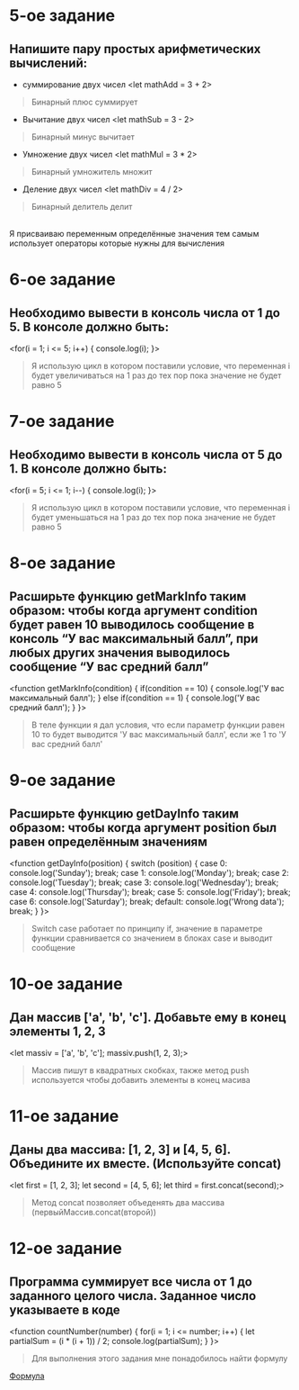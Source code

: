 #  5-ое задание # 

## Напишите пару простых арифметических вычислений: ##  

+ суммирование двух чисел
<let mathAdd = 3 + 2>
> Бинарный плюс суммирует <br/>  

+ Вычитание двух чисел
<let mathSub = 3 - 2>
> Бинарный минус вычитает <br/>  

+ Умножение двух чисел
<let mathMul = 3 * 2>
> Бинарный умножитель множит <br/>  

+ Деление двух чисел
<let mathDiv = 4 / 2>
> Бинарный делитель делит <br/>  
<br/>  
Я присваиваю переменным определённые значения тем самым использует операторы которые нужны для вычисления <br/>  

#  6-ое задание # 

## Необходимо вывести в консоль числа от 1 до 5. В консоле должно быть: ##

<for(i = 1; i <= 5; i++) {
    console.log(i);
}><br/>  
> Я использую цикл в котором поставили условие, что переменная i будет увеличиваться на 1 раз до тех пор пока значение не будет равно 5<br/>  

#  7-ое задание # 

## Необходимо вывести в консоль числа от 5 до 1. В консоле должно быть: ##

<for(i = 5; i <= 1; i--) {
    console.log(i);
}><br/>  
> Я использую цикл в котором поставили условие, что переменная i будет уменьшаться на 1 раз до тех пор пока значение не будет равно 5 <br/>  

#  8-ое задание # 

## Расширьте функцию getMarkInfo таким образом: чтобы когда аргумент condition будет равен 10 выводилось сообщение в консоль “У вас максимальный балл”, при любых других значения выводилось сообщение “У вас средний балл” ##

<function getMarkInfo(condition) {
    if(condition == 10) {
        console.log('У вас максимальный балл');
    } else if(condition == 1) {
        console.log('У вас средний балл');
    }
}></br>  
> В теле функции я дал условия, что если параметр функции равен 10 то будет выводится 'У вас максимальный балл', если же 1 то 'У вас средний балл' <br/>  

#  9-ое задание # 

## Расширьте функцию getDayInfo таким образом: чтобы когда аргумент position был равен определённым значениям ##

<function getDayInfo(position) {
    switch (position) {
        case 0:
            console.log('Sunday');
            break;
        case 1:
            console.log('Monday');
            break;
        case 2:
            console.log('Tuesday');
            break;
        case 3:
            console.log('Wednesday');
            break;
        case 4:
            console.log('Thursday');
            break;
        case 5:
            console.log('Friday');
            break;
        case 6:
            console.log('Saturday');
            break;
        default:
            console.log('Wrong data');
            break;
    }
}> </br>  
> Switch case работает по принципу if, значение в параметре функции сравнивается со значением в блоках case и выводит сообщение </br>

#  10-ое задание # 

## Дан массив ['a', 'b', 'c']. Добавьте ему в конец элементы 1, 2, 3 ##

<let massiv = ['a', 'b', 'c'];
massiv.push(1, 2, 3);> </br>
> Массив пишут в квадратных скобках, также метод push используется чтобы добавить элементы в конец масива </br>  

#  11-ое задание # 

## Даны два массива: [1, 2, 3] и [4, 5, 6]. Объедините их вместе. (Используйте concat) ##

<let first = [1, 2, 3];
let second = [4, 5, 6];
let third = first.concat(second);> </br>  
> Метод concat позволяет объеденять два массива (первыйМассив.concat(второй)) </br>  

#  12-ое задание # 

## Программа суммирует все числа от 1 до заданного целого числа. Заданное число указываете в коде ##

<function countNumber(number) {
    for(i = 1; i <= number; i++) {
       let partialSum = (i * (i + 1)) / 2;
       console.log(partialSum);
    }
}> </br>  
> Для выполнения этого задания мне понадобилось найти формулу </br>  

[Формула](https://en.wikipedia.org/wiki/1_%2B_2_%2B_3_%2B_4_%2B_%E2%8B%AF)